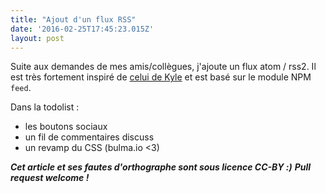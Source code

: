 ```yaml
---
title: "Ajout d'un flux RSS"
date: '2016-02-25T17:45:23.015Z'
layout: post
---
```


Suite aux demandes de mes amis/collègues, j'ajoute un flux atom / rss2.
Il est très fortement inspiré de [celui de Kyle](https://github.com/KyleAMathews/blog/blob/master/post-build.coffee) et est basé sur le
module NPM `feed`.

Dans la todolist :
* les boutons sociaux
* un fil de commentaires discuss
* un revamp du CSS (bulma.io <3)

***Cet article et ses fautes d'orthographe sont sous licence CC-BY :)***
***Pull request welcome !***
